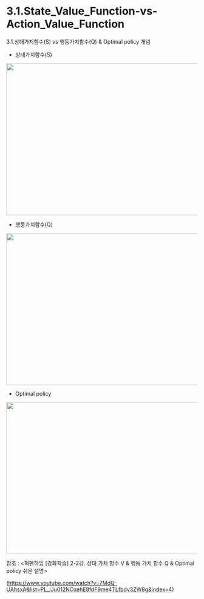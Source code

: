 # 3.1.State_Value_Function-vs-Action_Value_Function
3.1.상태가치함수(S) vs 행동가치함수(Q) & Optimal policy 개념
 * 상태가치함수(S)
 <img src="https://user-images.githubusercontent.com/68425309/202393252-c9d41b05-2251-4c47-8d8a-a29e667ae79a.jpg" width="600" height="400"/> 
 
 * 행동가치함수(Q)
 <img src="https://user-images.githubusercontent.com/68425309/202393345-90c8d192-14d6-4664-98a1-730624cb5b96.jpg" width="600" height="400"/> 
 
 * Optimal policy 
<img src="https://user-images.githubusercontent.com/68425309/202393397-34b6c6b8-1ac2-4764-a47b-4de9d8f8f2fc.jpg" width="600" height="400"/> 


참조 : <혁펜하임 [강화학습] 2-2강. 상태 가치 함수 V & 행동 가치 함수 Q & Optimal policy 쉬운 설명>

(https://www.youtube.com/watch?v=7MdQ-UAhsxA&list=PL_iJu012NOxehE8fdF9me4TLfbdv3ZW8g&index=4)
